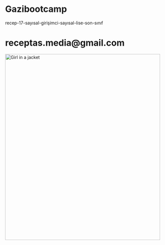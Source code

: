 # Gazibootcamp
recep-17-sayısal-girişimci-sayısal-lise-son-sınıf
<h1>receptas.media@gmail.com</h1>
<img src="https://www.w3schools.com/tags/img_girl.jpg" alt="Girl in a jacket" width="500" height="600">
